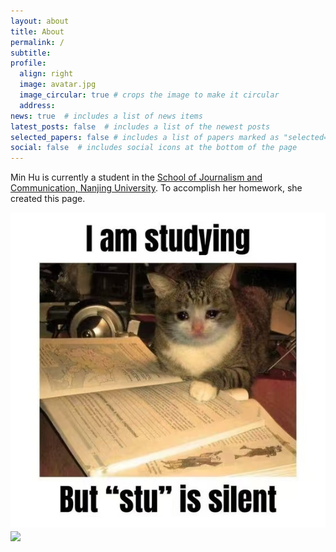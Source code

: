 ```yaml
---
layout: about
title: About
permalink: /
subtitle: 
profile:
  align: right
  image: avatar.jpg
  image_circular: true # crops the image to make it circular
  address: 
news: true  # includes a list of news items
latest_posts: false  # includes a list of the newest posts
selected_papers: false # includes a list of papers marked as "selected={true}"
social: false  # includes social icons at the bottom of the page
---
```


Min Hu is currently a student in the [School of Journalism and Communication, Nanjing University](http://jc.nju.edu.cn). To accomplish her homework, she created this page.

<img src="/assets/img/cat_meme.jpg" align = "middle" width = "800px">


<br>

<a href="https://github.com/humin030/humin030.github.io/edit/master/_pages/about.md">
  <img src="https://user-images.githubusercontent.com/543384/192227995-fdb3a693-2f68-4dc4-b9bd-06053066322f.png" width = "800" align="middle" />
</a>

<br>
